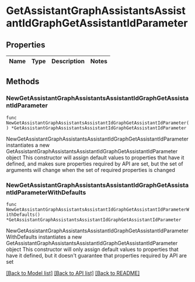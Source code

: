 # GetAssistantGraphAssistantsAssistantIdGraphGetAssistantIdParameter

## Properties

Name | Type | Description | Notes
------------ | ------------- | ------------- | -------------

## Methods

### NewGetAssistantGraphAssistantsAssistantIdGraphGetAssistantIdParameter

`func NewGetAssistantGraphAssistantsAssistantIdGraphGetAssistantIdParameter() *GetAssistantGraphAssistantsAssistantIdGraphGetAssistantIdParameter`

NewGetAssistantGraphAssistantsAssistantIdGraphGetAssistantIdParameter instantiates a new GetAssistantGraphAssistantsAssistantIdGraphGetAssistantIdParameter object
This constructor will assign default values to properties that have it defined,
and makes sure properties required by API are set, but the set of arguments
will change when the set of required properties is changed

### NewGetAssistantGraphAssistantsAssistantIdGraphGetAssistantIdParameterWithDefaults

`func NewGetAssistantGraphAssistantsAssistantIdGraphGetAssistantIdParameterWithDefaults() *GetAssistantGraphAssistantsAssistantIdGraphGetAssistantIdParameter`

NewGetAssistantGraphAssistantsAssistantIdGraphGetAssistantIdParameterWithDefaults instantiates a new GetAssistantGraphAssistantsAssistantIdGraphGetAssistantIdParameter object
This constructor will only assign default values to properties that have it defined,
but it doesn't guarantee that properties required by API are set


[[Back to Model list]](../README.md#documentation-for-models) [[Back to API list]](../README.md#documentation-for-api-endpoints) [[Back to README]](../README.md)


